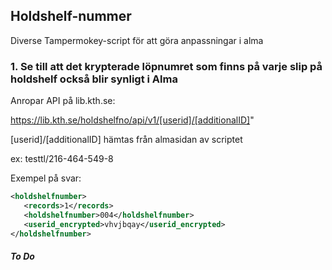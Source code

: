 ## Holdshelf-nummer
Diverse Tampermokey-script för att göra anpassningar i alma

### 1. Se till att det krypterade löpnumret som finns på varje slip på holdshelf också blir synligt i Alma

Anropar API på lib.kth.se:

https://lib.kth.se/holdshelfno/api/v1/[userid]/[additionalID]"

[userid]/[additionalID] hämtas från almasidan av scriptet 

ex: testtl/216-464-549-8

Exempel på svar:
```xml
<holdshelfnumber>
   <records>1</records>
   <holdshelfnumber>004</holdshelfnumber>
   <userid_encrypted>vhvjbqay</userid_encrypted>
</holdshelfnumber>
```

##### To Do

